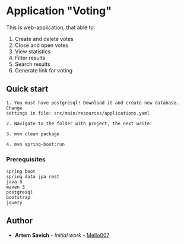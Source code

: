 # Application "Voting"

This is web-application, that able to:
1. Create and delete votes
2. Close and open votes
3. View statistics
4. Filter results
5. Search results
6. Generate link for voting

## Quick start

```
1. You must have postgresql! Download it and create new database. Change
settings in file: src/main/resources/applications.yaml 

2. Navigate to the folder with project, the next write:

3. mvn clean package

4. mvn spring-boot:run
```




### Prerequisites


```
spring boot
spring data jpa rest
java 8
maven 3
postgresql
bootstrap
jquery
```

## Author

* **Artem Savich** - *Initial work* - [Mello007](https://github.com/Mello007)